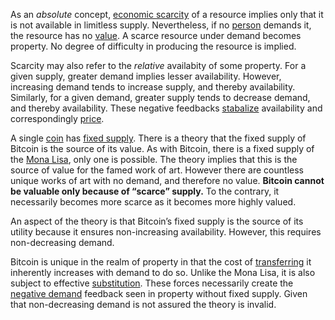 As an *absolute* concept, [economic scarcity](https://en.m.wikipedia.org/wiki/Scarcity) of a resource implies only that it is not available in limitless supply. Nevertheless, if no [person](Glossary#person) demands it, the resource has no [value](Glossary#value). A scarce resource under demand becomes property. No degree of difficulty in producing the resource is implied.

Scarcity may also refer to the *relative* availabity of some property. For a given supply, greater demand implies lesser availability. However, increasing demand tends to increase supply, and thereby availability. Similarly, for a given demand, greater supply tends to decrease demand, and thereby availability. These negative feedbacks [stabalize](Stability-Property) availability and correspondingly [price](Glossary#price).

A single [coin](Glossary#coin) has [fixed supply](Inflation-Fallacy). There is a theory that the fixed supply of Bitcoin is the source of its value. As with Bitcoin, there is a fixed supply of the [Mona Lisa](https://en.m.wikipedia.org/wiki/Mona_Lisa), only one is possible. The theory implies that this is the source of value for the famed work of art. However there are countless unique works of art with no demand, and therefore no value. **Bitcoin cannot be valuable only because of “scarce” supply.** To the contrary, it necessarily becomes more scarce as it becomes more highly valued.

An aspect of the theory is that Bitcoin’s fixed supply is the source of its utility because it ensures non-increasing availability. However, this requires non-decreasing demand.

Bitcoin is unique in the realm of property in that the cost of [transferring](Glossary#exchange) it inherently increases with demand to do so. Unlike the Mona Lisa, it is also subject to effective [substitution](Substitution-Principle). These forces necessarily create the [negative demand](Lunar-Fallacy) feedback seen in property without fixed supply. Given that non-decreasing demand is not assured the theory is invalid.